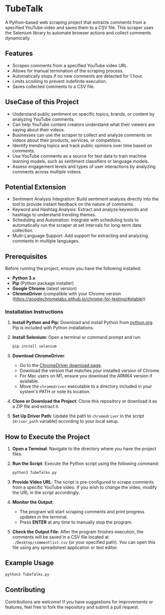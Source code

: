 
# TubeTalk 

A Python-based web scraping project that extracts comments from a specified YouTube video and saves them to a CSV file. This scraper uses the Selenium library to automate browser actions and collect comments dynamically.

## Features

- Scrapes comments from a specified YouTube video URL.
- Allows for manual termination of the scraping process.
- Automatically stops if no new comments are detected for 1 hour.
- Limits scrolling to prevent indefinite execution.
- Saves collected comments to a CSV file.

## UseCase of this Project 

- Understand public sentiment on specific topics, brands, or content by analyzing YouTube comments.
- Can help YouTube content creators understand what their viewers are saying about their videos.
- Businesses can use the scraper to collect and analyze comments on videos about their products, services, or competitors.
- Identify trending topics and track public opinions over time based on comments.
- Use YouTube comments as a source for text data to train machine learning models, such as sentiment classifiers or language models.
-  Assess engagement levels and types of user interactions by analyzing comments across multiple videos.

## Potential Extension

- Sentiment Analysis Integration: Build sentiment analysis directly into the tool to provide instant feedback on the nature of comments.
- Keyword and Hashtag Analysis: Extract and analyze keywords and hashtags to understand trending themes.
- Scheduling and Automation: Integrate with scheduling tools to automatically run the scraper at set intervals for long-term data collection.
- Multi-Language Support: Add support for extracting and analyzing comments in multiple languages.


## Prerequisites

Before running the project, ensure you have the following installed:

- **Python 3.x**
- **Pip** (Python package installer)
- **Google Chrome** (latest version)
- **ChromeDriver** (compatible with your Chrome version (https://googlechromelabs.github.io/chrome-for-testing/#stable))

### Installation Instructions

1. **Install Python and Pip**: 
   Download and install Python from [python.org](https://www.python.org/downloads/). Pip is included with Python installations.

2. **Install Selenium**:
   Open a terminal or command prompt and run:
   ```bash
   pip install selenium
   ```

3. **Download ChromeDriver**:
   - Go to the [ChromeDriver download page](https://sites.google.com/chromium.org/driver/).
   - Download the version that matches your installed version of Chrome.
   - For Mac users on M1, ensure you download the ARM64 version if available.
   - Move the `chromedriver` executable to a directory included in your system's PATH or note its location.

4. **Clone or Download the Project**:
   Clone this repository or download it as a ZIP file and extract it.

5. **Set Up Driver Path**:
   Update the path to `chromedriver` in the script (`driver_path` variable) according to your local setup.

## How to Execute the Project

1. **Open a Terminal**:
   Navigate to the directory where you have the project files.

2. **Run the Script**:
   Execute the Python script using the following command:
   ```bash
   python3 TubeTalks.py
   ```
   

3. **Provide Video URL**:
   The script is pre-configured to scrape comments from a specific YouTube video. If you wish to change the video, modify the URL in the script accordingly.

4. **Monitor the Output**:
   - The program will start scraping comments and print progress updates in the terminal.
   - Press **ENTER** at any time to manually stop the program.

5. **Check the Output File**:
   After the program finishes execution, the comments will be saved in a CSV file located at `./Desktop/commentlist.csv` (or your specified path). You can open this file using any spreadsheet application or text editor.

## Example Usage

```bash
python3 TubeTalks.py
```

## Contributing

Contributions are welcome! If you have suggestions for improvements or features, feel free to fork the repository and submit a pull request.



